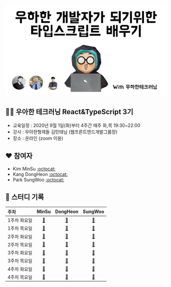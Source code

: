 <h2 align="center">
  <img src="logo.png" alt="우아한 테크러닝 스터디 로고" width="700">
</h2>

## 👨‍💻 우아한 테크러닝 React&TypeScript 3기
* 교육일정 : 2020년 9월 1일(화)부터 4주간 매주 화,목 19:30~22:00
* 강사 : 우아한형제들 김민태님 (웹프론트엔드개발그룹장)
* 장소 : 온라인 (zoom 이용)


## ❤️ 참여자

-   Kim MinSu [:octocat:](https://github.com/alstn2468)
-   Kang DongHeon [:octocat:](https://github.com/daniel2231)
-   Park SungWoo [:octocat:](https://github.com/cos18)


## 📘 스터디 기록

| 주차         |   MinSu    |  DongHeon  |  SungWoo   |
| :----------- | :--------: | :--------: | :--------: |
| 1주차 화요일 | [:link:]() | [:link:]() | [:link:]() |
| 1주차 목요일 | [:link:]() | [:link:]() | [:link:]() |
| 2주차 화요일 | [:link:]() | [:link:]() | [:link:]() |
| 2주차 목요일 | [:link:]() | [:link:]() | [:link:]() |
| 3주차 화요일 | [:link:]() | [:link:]() | [:link:]() |
| 3주차 목요일 | [:link:]() | [:link:]() | [:link:]() |
| 4주차 화요일 | [:link:]() | [:link:]() | [:link:]() |
| 4주차 목요일 | [:link:]() | [:link:]() | [:link:]() |